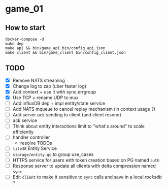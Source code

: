 # game_01

## How to start

```
docker-compose -d
make dep
make api && bin/game_api bin/config_api.json
make client && bin/game_client bin/config_client.json
```

## TODO
- [x] Remove NATS streaming
- [x] Change log to zap (uber faster log)
- [x] Add context + use it with sync.errgroup
- [x] Use TCP + rename UDP to mux
- [ ] Add influxDB dep + impl entity/state service
- [ ] Add NATS mqueue to cancel replay mechanism (in context usage ?)
- [ ] Add server ack sending to client (and client resend)
- [ ] ack service
- [ ] Think about entity interactions limit to "what's around" to scale efficiently
- [ ] handler controller
    + resolve TODOs
- [ ] `tile38` Entity Service
- [ ] `storage/entity.go` to group use_cases
- [ ] HTTPS service for users with token creation based on PG named `auth`
- [ ] Response server to update all clients with delta compression named `sync`
- [ ] Edit `client` to make it sensitive to `sync` calls and save in a local *rocksdb ?*
